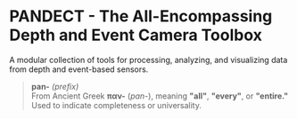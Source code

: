 # PANDECT - The All-Encompassing Depth and Event Camera Toolbox
A modular collection of tools for processing, analyzing, and visualizing data from depth and event-based sensors.

> **pan-** *(prefix)*  
> From Ancient Greek **παν-** (*pan-*), meaning **"all"**, **"every"**, or **"entire."**  
> Used to indicate completeness or universality.
